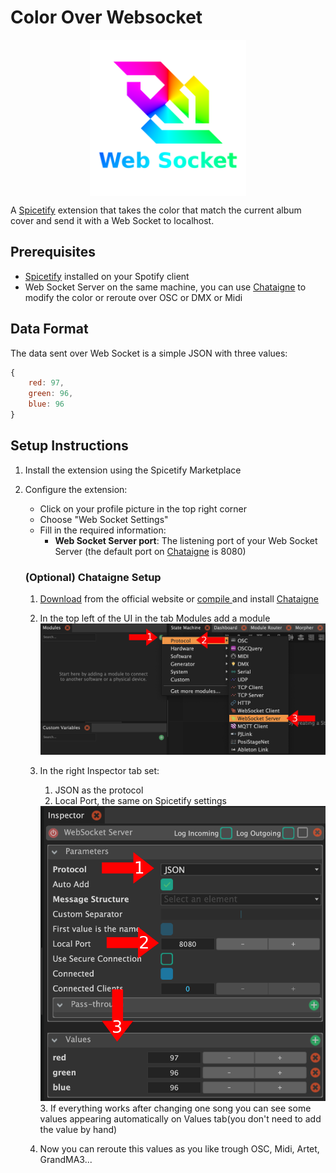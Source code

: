 # Color Over Websocket
<img style="display: block; margin: 0 auto" src="Images/logo.png" height="250">

A [Spicetify](https://spicetify.app/) extension that takes the color that match the current album cover and send it with a Web Socket to localhost.


## Prerequisites

- [Spicetify](https://spicetify.app/) installed on your Spotify client
- Web Socket Server on the same machine, you can use [Chataigne](https://github.com/benkuper/Chataigne) to modify the color or reroute over OSC or DMX or Midi

## Data Format

The data sent over Web Socket is a simple JSON with three values:

```javascript
{
    red: 97,
    green: 96,
    blue: 96
}
```

## Setup Instructions

1. Install the extension using the Spicetify Marketplace
2. Configure the extension:
   - Click on your profile picture in the top right corner
   - Choose "Web Socket Settings"
   - Fill in the required information:
     - **Web Socket Server port**: The listening port of your Web Socket Server (the default port on [Chataigne](https://github.com/benkuper/Chataigne) is 8080)

    ### (Optional) Chataigne Setup
    
    1. [Download](http://benjamin.kuperberg.fr/chataigne/en#download) from the official website or [compile ](https://github.com/benkuper/Chataigne) and install [Chataigne](https://github.com/benkuper/Chataigne)
    
    2. In the top left of the UI in the tab Modules add a module
        <img src="Images/Add Web Socket Module.png" width="600" >
    
    3. In the right Inspector tab set:
        1. JSON as the protocol
        2. Local Port, the same on Spicetify settings
        <img src="Images/Setting Web Socket Settings.png" width="600">
        3. If everything works after changing one song you can see some values appearing automatically on Values tab(you don't need to add the value by hand) 
    
    4. Now you can reroute this values as you like trough OSC, Midi, Artet, GrandMA3... 